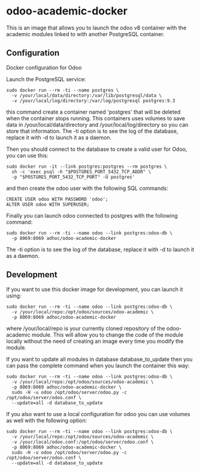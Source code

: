 odoo-academic-docker
===========

This is an image that allows you to launch the odoo v8 container with the academic modules linked to with another PostgreSQL container.

Configuration
-----------

Docker configuration for Odoo

Launch the PostgreSQL service:

    sudo docker run --rm -ti --name postgres \
      -v /your/local/data/directory:/var/lib/postgresql/data \
      -v /your/local/log/directory:/var/log/postgresql postgres:9.3

this command create a container named 'postgres' that will be deleted when the container stops running. This containers uses volumes to save data in /your/local/data/directory and /your/local/log/directory so you can store that information. The -ti option is to see the log of the database, replace it with -d to launch it as a daemon.

Then you should connect to the database to create a valid user for Odoo, you can use this:

    sudo docker run -it --link postgres:postgres --rm postgres \
      sh -c 'exec psql -h "$POSTGRES_PORT_5432_TCP_ADDR" \
      -p "$POSTGRES_PORT_5432_TCP_PORT" -U postgres'

and then create the odoo user with the following SQL commands:

    CREATE USER odoo WITH PASSWORD 'odoo';
    ALTER USER odoo WITH SUPERUSER;

Finally you can launch odoo connected to postgres with the following command:

    sudo docker run --rm -ti --name odoo --link postgres:odoo-db \
      -p 8069:8069 adhoc/odoo-academic-docker

The -ti option is to see the log of the database, replace it with -d to launch it as a daemon.

Development
-----------

If you want to use this docker image for development, you can launch it using:

    sudo docker run --rm -ti --name odoo --link postgres:odoo-db \
      -v /your/local/repo:/opt/odoo/sources/odoo-academic \
      -p 8069:8069 adhoc/odoo-academic-docker

where /your/local/repo is your currently cloned repository of the odoo-academic module. This will allow you to change the code of the module locally without the need of creating an image every time you modify the module.

If you want to update all modules in database database_to_update then you can pass the complete command when you launch the container this way:

    sudo docker run --rm -ti --name odoo --link postgres:odoo-db \
      -v /your/local/repo:/opt/odoo/sources/odoo-academic \
      -p 8069:8069 adhoc/odoo-academic-docker \
      sudo -H -u odoo /opt/odoo/server/odoo.py -c /opt/odoo/server/odoo.conf \
      --update=all -d database_to_update

If you also want to use a local configuration for odoo you can use volumes as well with the following option:

    sudo docker run --rm -ti --name odoo --link postgres:odoo-db \
      -v /your/local/repo:/opt/odoo/sources/odoo-academic \
      -v /your/local/odoo.conf:/opt/odoo/server/odoo.conf \
      -p 8069:8069 adhoc/odoo-academic-docker \
      sudo -H -u odoo /opt/odoo/server/odoo.py -c /opt/odoo/server/odoo.conf \
      --update=all -d database_to_update

